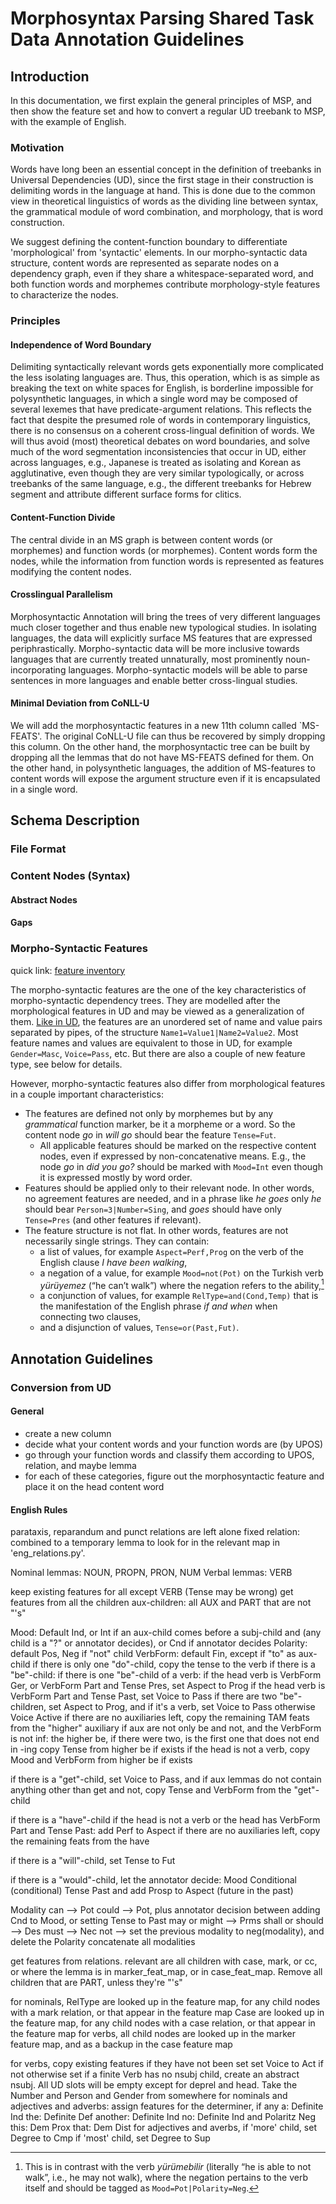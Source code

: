# Morphosyntax Parsing Shared Task Data Annotation Guidelines

## Introduction

In this documentation, we first explain the general principles of MSP, and then show the feature set and how to convert a regular UD treebank to MSP, with the example of English.

### Motivation

Words have long been an essential concept in the definition of treebanks in Universal Dependencies (UD), since the first stage in their construction is delimiting words in the language at hand. This is done due to the common view in theoretical linguistics of words as the dividing line between syntax, the grammatical module of word combination, and morphology, that is word construction.

We suggest defining the content-function boundary to differentiate 'morphological' from 'syntactic' elements. In our morpho-syntactic data structure, content words are represented as separate nodes on a dependency graph, even if they share a whitespace-separated word, and both function words and morphemes contribute morphology-style features to characterize the nodes.

### Principles

#### Independence of Word Boundary

Delimiting syntactically relevant words gets exponentially more complicated the less isolating languages are. Thus, this operation, which is as simple as breaking the text on white spaces for English, is borderline impossible for polysynthetic languages, in which a single word may be composed of several lexemes that have predicate-argument relations. This reflects the fact that despite the presumed role of words in contemporary linguistics, there is no consensus on a coherent cross-lingual definition of words. We will thus avoid (most) theoretical debates on word boundaries, and solve much of the word segmentation inconsistencies that occur in UD, either across languages, e.g., Japanese is treated as isolating and Korean as agglutinative, even though they are very similar typologically, or across treebanks of the same language, e.g., the different treebanks for Hebrew segment and attribute different surface forms for clitics.

#### Content-Function Divide

The central divide in an MS graph is between content words (or morphemes) and function words (or morphemes). Content words form the nodes, while the information from function words is represented as features modifying the content nodes.

#### Crosslingual Parallelism

Morphosyntactic Annotation will bring the trees of very different languages much closer together and thus enable new typological studies. In isolating languages, the data will explicitly surface MS features that are expressed periphrastically. Morpho-syntactic data will be more inclusive towards languages that are currently treated unnaturally, most prominently noun-incorporating languages. Morpho-syntactic models will be able to parse sentences in more languages and enable better cross-lingual studies.

#### Minimal Deviation from CoNLL-U

We will add the morphosyntactic features in a new 11th column called `MS-FEATS'. The original CoNLL-U file can thus be recovered by simply dropping this column. On the other hand, the morphosyntactic tree can be built by dropping all the lemmas that do not have MS-FEATS defined for them. On the other hand, in polysynthetic languages, the addition of MS-features to content words will expose the argument structure even if it is encapsulated in a single word. 

## Schema Description

### File Format

### Content Nodes (Syntax)

#### Abstract Nodes

#### Gaps

### Morpho-Syntactic Features

quick link: [feature inventory](https://github.com/omagolda/msud-docs/blob/pages-source/inventory.md)

The morpho-syntactic features are the one of the key characteristics of morpho-syntactic
dependency trees. They are modelled after the morphological features in UD and may be
viewed as a generalization of them. [Like in UD]( https://universaldependencies.org/u/overview/morphology.html),
the features are an unordered set of name and value pairs separated by pipes, of the
structure `Name1=Value1|Name2=Value2`. Most feature names and values are equivalent to
those in UD, for example `Gender=Masc`, `Voice=Pass`, etc. But there are also a couple
of new feature type, see below for details.

However, morpho-syntactic features also differ from morphological features in a couple
important characteristics:
* The features are defined not only by morphemes but by any _grammatical_ function marker,
be it a morpheme or a word. So the content node _go_ in _will go_ should bear the feature
`Tense=Fut`.
  * All applicable features should be marked on the respective content nodes, even if
  expressed by non-concatenative means. E.g., the node _go_ in _did you go?_ should be
  marked with `Mood=Int` even though it is expressed mostly by word order.
* Features should be applied only to their relevant node. In other words, no agreement
features are needed, and in a phrase like _he goes_ only _he_ should bear
`Person=3|Number=Sing`, and _goes_ should have only `Tense=Pres` (and other features if
relevant).
* The feature structure is not flat. In other words, features are not necessarily single 
strings. They can contain:
  * a list of values, for example `Aspect=Perf,Prog` on the verb of the English clause
  _I have been walking_,
  * a negation of a value, for example `Mood=not(Pot)` on the Turkish verb _yürüyemez_
  (“he can’t walk”) where the negation refers to the ability,[^msf1]
  * a conjunction of values, for example `RelType=and(Cond,Temp)` that is the
  manifestation of the English phrase _if and when_ when connecting two clauses,
  * and a disjunction of values, `Tense=or(Past,Fut)`.

[^msf1]: This is in contrast with the verb _yürümebilir_ (literally “he is able to not walk”,
i.e., he may not walk), where the negation pertains to the verb itself and should be
tagged as `Mood=Pot|Polarity=Neg`.

## Annotation Guidelines

### Conversion from UD

#### General

- create a new column
- decide what your content words and your function words are (by UPOS)
- go through your function words and classify them according to UPOS, relation, and maybe lemma
- for each of these categories, figure out the morphosyntactic feature and place it on the head content word

#### English Rules

parataxis, reparandum and punct relations are left alone
fixed relation: combined to a temporary lemma to look for in the relevant map in 'eng_relations.py'.

Nominal lemmas: NOUN, PROPN, PRON, NUM
Verbal lemmas: VERB

keep existing features for all except VERB (Tense may be wrong)
get features from all the children
aux-children: all AUX and PART  that are not "'s"

Mood: Default Ind, or Int if an aux-child comes before a subj-child and (any child is a "?" or annotator decides), or Cnd if annotator decides
Polarity: default Pos, Neg if "not" child
VerbForm: default Fin, except if "to" as aux-child
if there is only one "do"-child, copy the tense to the verb
if there is a "be"-child:
    if there is one "be"-child of a verb:
        if the head verb is VerbForm Ger, or VerbForm Part and Tense Pres, set Aspect to Prog
        if the head verb is VerbForm Part and Tense Past, set Voice to Pass
    if there are two "be"-children, set Aspect to Prog, and if it's a verb, set Voice to Pass
    otherwise Voice Active
    if there are no auxiliaries left, copy the remaining TAM feats from the "higher" auxiliary
    if aux are not only be and not, and the VerbForm is not inf:
        the higher be, if there were two, is the first one that does not end in -ing
        copy Tense from higher be if exists
        if the head is not a verb, copy Mood and VerbForm from higher be if exists

if there is a "get"-child, set Voice to Pass, and if aux lemmas do not contain anything other than get and not, copy Tense and VerbForm from the "get"-child

if there is a "have"-child
    if the head is not a verb or the head has VerbForm Part and Tense Past: add Perf to Aspect
    if there are no auxiliaries left, copy the remaining feats from the have

if there is a "will"-child, set Tense to Fut

if there is a "would"-child, let the annotator decide:
    Mood Conditional (conditional)
    Tense Past and add Prosp to Aspect (future in the past)

Modality
    can --> Pot
    could --> Pot, plus annotator decision between adding Cnd to Mood, or setting Tense to Past
    may or might --> Prms
    shall or should --> Des
    must --> Nec
    not --> set the previous modality to neg(modality), and delete the Polarity
concatenate all modalities

get features from relations. relevant are all children with case, mark, or cc, or where the lemma is in marker_feat_map, or in case_feat_map. Remove all children that are PART, unless they're "'s"

for nominals,
    RelType are looked up in the feature map, for any child nodes with a mark relation, or that appear in the feature map
    Case are looked up in the feature map, for any child nodes with a case relation, or that appear in the feature map
for verbs, 
    all child nodes are looked up in the marker feature map, and as a backup in the case feature map

for verbs,
    copy existing features if they have not been set
    set Voice to Act if not otherwise set
    if a finite Verb has no nsubj child, create an abstract nsubj. All UD slots will be empty except for deprel and head. Take the Number and Person and Gender from somewhere
for nominals and adjectives and adverbs:
    assign features for the determiner, if any
        a: Definite Ind
        the: Definite Def
        another: Definite Ind
        no: Definite Ind and Polaritz Neg
        this: Dem Prox
        that: Dem Dist
    for adjectives and averbs,
        if 'more' child, set Degree to Cmp
        if 'most' child, set Degree to Sup
